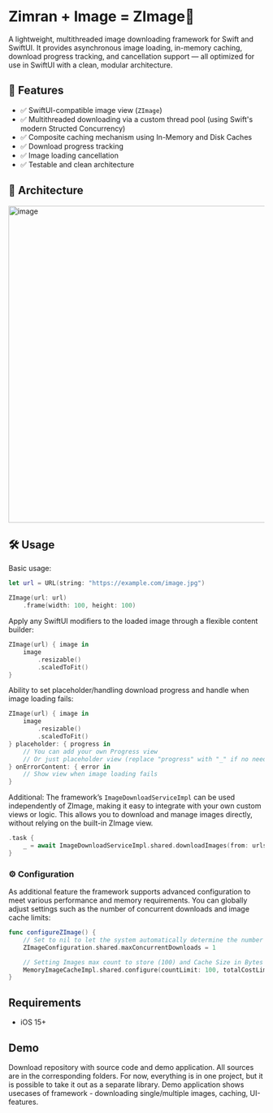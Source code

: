 
# Zimran + Image = ZImage🚀

A lightweight, multithreaded image downloading framework for Swift and SwiftUI. It provides asynchronous image loading, in-memory caching, download progress tracking, and cancellation support — all optimized for use in SwiftUI with a clean, modular architecture.

## 🚀 Features

- ✅ SwiftUI-compatible image view (`ZImage`)
- ✅ Multithreaded downloading via a custom thread pool (using Swift's modern Structed Concurrency)
- ✅ Composite caching mechanism using In-Memory and Disk Caches
- ✅ Download progress tracking
- ✅ Image loading cancellation
- ✅ Testable and clean architecture

## 🧩 Architecture
<img width="624" alt="image" src="https://github.com/user-attachments/assets/e2a36375-6b95-4fb2-8921-7bf99a0e1c6d" />



## 🛠️ Usage

Basic usage:
```swift
let url = URL(string: "https://example.com/image.jpg")

ZImage(url: url)
    .frame(width: 100, height: 100)
```

Apply any SwiftUI modifiers to the loaded image through a flexible content builder:
```swift
ZImage(url) { image in
    image
        .resizable()
        .scaledToFit()
}
```
Ability to set placeholder/handling download progress and handle when image loading fails:
```swift
ZImage(url) { image in
    image
        .resizable()
        .scaledToFit()
} placeholder: { progress in
    // You can add your own Progress view
    // Or just placeholder view (replace "progress" with "_" if no needed)
} onErrorContent: { error in
    // Show view when image loading fails
}
```

Additional:
The framework’s ```ImageDownloadServiceImpl``` can be used independently of ZImage, making it easy to integrate with your own custom views or logic. This allows you to download and manage images directly, without relying on the built-in ZImage view.

```swift
.task {
    _ = await ImageDownloadServiceImpl.shared.downloadImages(from: urls)
}
```

### ⚙️ Configuration
As additional feature the framework supports advanced configuration to meet various performance and memory requirements. You can globally adjust settings such as the number of concurrent downloads and image cache limits:

```swift
func configureZImage() {
    // Set to nil to let the system automatically determine the number of concurrent downloads
    ZImageConfiguration.shared.maxConcurrentDownloads = 1

    // Setting Images max count to store (100) and Cache Size in Bytes (200 MB)
    MemoryImageCacheImpl.shared.configure(countLimit: 100, totalCostLimit: 1024 * 1024 * 200)
}
```

## Requirements
* iOS 15+

## Demo
Download repository with source code and demo application. All sources are in the corresponding folders. For now, everything is in one project, but it is possible to take it out as a separate library.
Demo application shows usecases of framework - downloading single/multiple images, caching, UI-features.
